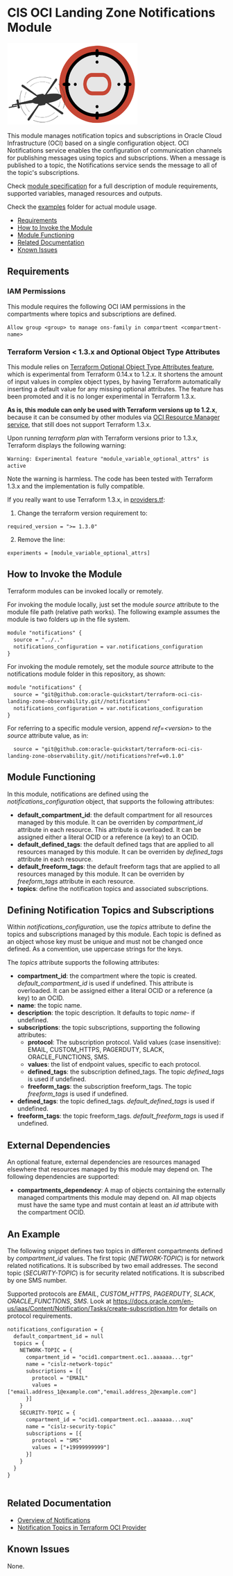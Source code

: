 # CIS OCI Landing Zone Notifications Module

![Landing Zone logo](../landing_zone_300.png)

This module manages notification topics and subscriptions in Oracle Cloud Infrastructure (OCI) based on a single configuration object. OCI Notifications service enables the configuration of communication channels for publishing messages using topics and subscriptions. When a message is published to a topic, the Notifications service sends the message to all of the topic's subscriptions. 

Check [module specification](./SPEC.md) for a full description of module requirements, supported variables, managed resources and outputs.

Check the [examples](./examples/) folder for actual module usage.

- [Requirements](#requirements)
- [How to Invoke the Module](#invoke)
- [Module Functioning](#functioning)
- [Related Documentation](#related)
- [Known Issues](#issues)

## <a name="requirements">Requirements</a>
### IAM Permissions

This module requires the following OCI IAM permissions in the compartments where topics and subscriptions are defined.
```
Allow group <group> to manage ons-family in compartment <compartment-name>
```

### Terraform Version < 1.3.x and Optional Object Type Attributes
This module relies on [Terraform Optional Object Type Attributes feature](https://developer.hashicorp.com/terraform/language/expressions/type-constraints#optional-object-type-attributes), which is experimental from Terraform 0.14.x to 1.2.x. It shortens the amount of input values in complex object types, by having Terraform automatically inserting a default value for any missing optional attributes. The feature has been promoted and it is no longer experimental in Terraform 1.3.x.

**As is, this module can only be used with Terraform versions up to 1.2.x**, because it can be consumed by other modules via [OCI Resource Manager service](https://docs.oracle.com/en-us/iaas/Content/ResourceManager/home.htm), that still does not support Terraform 1.3.x.

Upon running *terraform plan* with Terraform versions prior to 1.3.x, Terraform displays the following warning:
```
Warning: Experimental feature "module_variable_optional_attrs" is active
```

Note the warning is harmless. The code has been tested with Terraform 1.3.x and the implementation is fully compatible.

If you really want to use Terraform 1.3.x, in [providers.tf](./providers.tf):
1. Change the terraform version requirement to:
```
required_version = ">= 1.3.0"
```
2. Remove the line:
```
experiments = [module_variable_optional_attrs]
```
## <a name="invoke">How to Invoke the Module</a>

Terraform modules can be invoked locally or remotely. 

For invoking the module locally, just set the module *source* attribute to the module file path (relative path works). The following example assumes the module is two folders up in the file system.
```
module "notifications" {
  source = "../.."
  notifications_configuration = var.notifications_configuration
}
```

For invoking the module remotely, set the module *source* attribute to the notifications module folder in this repository, as shown:
```
module "notifications" {
  source = "git@github.com:oracle-quickstart/terraform-oci-cis-landing-zone-observability.git//notifications"
  notifications_configuration = var.notifications_configuration
}
```
For referring to a specific module version, append *ref=\<version\>* to the *source* attribute value, as in:
```
  source = "git@github.com:oracle-quickstart/terraform-oci-cis-landing-zone-observability.git//notifications?ref=v0.1.0"
```
## <a name="functioning">Module Functioning</a>

In this module, notifications are defined using the *notifications_configuration* object, that supports the following attributes:
- **default_compartment_id**: the default compartment for all resources managed by this module. It can be overriden by *compartment_id* attribute in each resource. This attribute is overloaded. It can be assigned either a literal OCID or a reference (a key) to an OCID.
- **default_defined_tags**: the default defined tags that are applied to all resources managed by this module. It can be overriden by *defined_tags* attribute in each resource.
- **default_freeform_tags**: the default freeform tags that are applied to all resources managed by this module. It can be overriden by *freeform_tags* attribute in each resource.
- **topics**: define the notification topics and associated subscriptions. 

## Defining Notification Topics and Subscriptions

Within *notifications_configuration*, use the *topics* attribute to define the topics and subscriptions managed by this module. Each topic is defined as an object whose key must be unique and must not be changed once defined. As a convention, use uppercase strings for the keys.

The *topics* attribute supports the following attributes:
- **compartment_id**: the compartment where the topic is created. *default_compartment_id* is used if undefined. This attribute is overloaded. It can be assigned either a literal OCID or a reference (a key) to an OCID. 
- **name**: the topic name.
- **description**: the topic description. It defaults to topic *name*- if undefined.
- **subscriptions**: the topic subscriptions, supporting the following attributes:
  - **protocol**: The subscription protocol. Valid values (case insensitive): EMAIL, CUSTOM_HTTPS, PAGERDUTY, SLACK, ORACLE_FUNCTIONS, SMS.
  - **values**: the list of endpoint values, specific to each protocol.
  - **defined_tags**: the subscription defined_tags. The topic *defined_tags* is used if undefined.
  - **freeform_tags**: the subscription freeform_tags. The topic *freeform_tags* is used if undefined.
- **defined_tags**: the topic defined_tags. *default_defined_tags* is used if undefined.
- **freeform_tags**: the topic freeform_tags. *default_freeform_tags* is used if undefined.

## External Dependencies

An optional feature, external dependencies are resources managed elsewhere that resources managed by this module may depend on. The following dependencies are supported:

- **compartments_dependency**: A map of objects containing the externally managed compartments this module may depend on. All map objects must have the same type and must contain at least an *id* attribute with the compartment OCID.

## An Example

The following snippet defines two topics in different compartments defined by *compartment_id* values. The first topic (*NETWORK-TOPIC*) is for network related notifications. It is subscribed by two email addresses. The second topic (*SECURITY-TOPIC*) is for security related notifications. It is subscribed by one SMS number. 

Supported protocols are *EMAIL*, *CUSTOM_HTTPS*, *PAGERDUTY*, *SLACK*, *ORACLE_FUNCTIONS*, *SMS*. Look at https://docs.oracle.com/en-us/iaas/Content/Notification/Tasks/create-subscription.htm for details on protocol requirements.

```
notifications_configuration = {
  default_compartment_id = null
  topics = {
    NETWORK-TOPIC = {
      compartment_id = "ocid1.compartment.oc1..aaaaaa...tgr"
      name = "cislz-network-topic"
      subscriptions = [{ 
        protocol = "EMAIL"
        values = ["email.address_1@example.com","email.address_2@example.com"]
      }]
    }
    SECURITY-TOPIC = {
      compartment_id = "ocid1.compartment.oc1..aaaaaa...xuq"
      name = "cislz-security-topic"
      subscriptions = [{ 
        protocol = "SMS"
        values = ["+19999999999"]
      }]
    }
  }
}
    
```

## <a name="related">Related Documentation</a>
- [Overview of Notifications](https://docs.oracle.com/en-us/iaas/Content/Notification/Concepts/notificationoverview.htm)
- [Notification Topics in Terraform OCI Provider](https://registry.terraform.io/providers/oracle/oci/latest/docs/resources/ons_notification_topic)

## <a name="issues">Known Issues</a>
None.